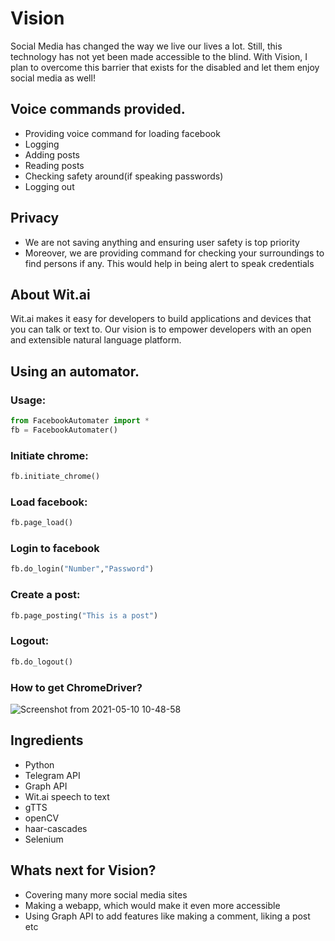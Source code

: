 # Vision
Social Media has changed the way we live our lives a lot. Still, this technology has not yet been made accessible to the blind. With Vision, I plan to overcome this barrier that exists for the disabled and let them enjoy social media as well!

## Voice commands provided.
- Providing voice command for loading facebook
- Logging
- Adding posts 
- Reading posts 
- Checking safety around(if speaking passwords)
- Logging out 

## Privacy
- We are not saving anything and ensuring user safety is top priority
- Moreover, we are providing command for checking your surroundings to find persons if any. This would help in being alert to speak credentials

## About Wit.ai
Wit.ai makes it easy for developers to build applications and devices that you can talk or text to. Our vision is to empower developers with an open and extensible natural language platform. 


## Using an automator.
### Usage:
```python
from FacebookAutomater import *
fb = FacebookAutomater()
```
### Initiate chrome:
```python
fb.initiate_chrome()
```

### Load facebook:
```python
fb.page_load()
```
### Login to facebook

```python
fb.do_login("Number","Password")
```

### Create a post:
```python
fb.page_posting("This is a post")
```

### Logout:
```python
fb.do_logout()
```
### How to get ChromeDriver?
![Screenshot from 2021-05-10 10-48-58](https://user-images.githubusercontent.com/53506835/117609318-6c3e9080-b17d-11eb-81e7-d468057e4119.png)

## Ingredients
- Python
- Telegram API
- Graph API
- Wit.ai speech to text
- gTTS
- openCV
- haar-cascades
- Selenium
## Whats next for Vision?
- Covering many more social media sites
- Making a webapp, which would make it even more accessible
- Using Graph API to add features like making a comment, liking a post etc


